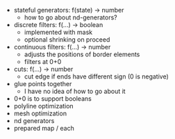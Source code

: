 - stateful generators: f(state) -> number
    - how to go about nd-generators?
- discrete filters: f(...) -> boolean
    - implemented with mask
    - optional shrinking on proceed
- continuous filters: f(...) -> number
    - adjusts the positions of border elements
    - filters at 0+0
- cuts: f(...) -> number
    - cut edge if ends have different sign (0 is negative)
- glue points together
    - I have no idea of how to go about it
- 0+0 is to support booleans
- polyline optimization
- mesh optimization
- nd generators
- prepared map / each
